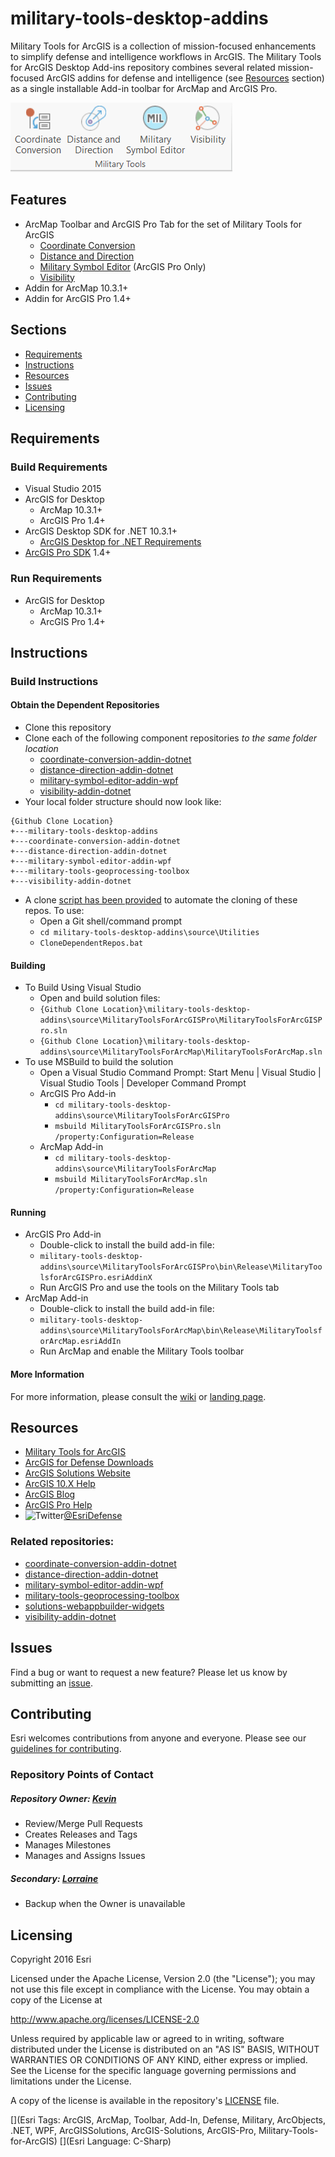 # military-tools-desktop-addins

Military Tools for ArcGIS is a collection of mission-focused enhancements to simplify defense and intelligence workflows in ArcGIS. The Military Tools for ArcGIS Desktop Add-ins repository combines several related mission-focused ArcGIS addins for defense and intelligence (see [Resources](#resources) section) as a single installable Add-in toolbar for ArcMap and ArcGIS Pro.

![screenshot of toolbar](Screenshot.png)

## Features

* ArcMap Toolbar and ArcGIS Pro Tab for the set of Military Tools for ArcGIS
	* [Coordinate Conversion](https://github.com/Esri/coordinate-conversion-addin-dotnet)
	* [Distance and Direction](https://github.com/Esri/distance-direction-addin-dotnet)
	* [Military Symbol Editor](https://github.com/Esri/military-symbol-editor-addin-wpf) (ArcGIS Pro Only)
	* [Visibility](https://github.com/Esri/visibility-addin-dotnet)
* Addin for ArcMap 10.3.1+
* Addin for ArcGIS Pro 1.4+ 

## Sections

* [Requirements](#requirements)
* [Instructions](#instructions)
* [Resources](#resources)
* [Issues](#issues)
* [Contributing](#contributing)
* [Licensing](#licensing)

## Requirements

### Build Requirements 

* Visual Studio 2015
* ArcGIS for Desktop 
	* ArcMap 10.3.1+
	* ArcGIS Pro 1.4+
* ArcGIS Desktop SDK for .NET 10.3.1+
	* [ArcGIS Desktop for .NET Requirements](https://desktop.arcgis.com/en/desktop/latest/get-started/system-requirements/arcobjects-sdk-system-requirements.htm)
* [ArcGIS Pro SDK](http://pro.arcgis.com/en/pro-app/sdk/) 1.4+

### Run Requirements

* ArcGIS for Desktop 
	* ArcMap 10.3.1+
	* ArcGIS Pro 1.4+

## Instructions

### Build Instructions

#### Obtain the Dependent Repositories

* Clone this repository
* Clone each of the following component repositories *to the same folder location* 
	* [coordinate-conversion-addin-dotnet](https://github.com/Esri/coordinate-conversion-addin-dotnet)
	* [distance-direction-addin-dotnet](https://github.com/Esri/distance-direction-addin-dotnet)
	* [military-symbol-editor-addin-wpf](https://github.com/Esri/military-symbol-editor-addin-wpf)
	* [visibility-addin-dotnet](https://github.com/Esri/visibility-addin-dotnet)
* Your local folder structure should now look like:

```
{Github Clone Location}
+---military-tools-desktop-addins
+---coordinate-conversion-addin-dotnet
+---distance-direction-addin-dotnet
+---military-symbol-editor-addin-wpf
+---military-tools-geoprocessing-toolbox
+---visibility-addin-dotnet
```

* A clone [script has been provided](./source/Utilities/CloneDependentRepos.bat) to automate the cloning of these repos. To use:
	* Open a Git shell/command prompt 
	* `cd military-tools-desktop-addins\source\Utilities`
	* `CloneDependentRepos.bat`

#### Building

* To Build Using Visual Studio
	* Open and build solution files:
	* `{Github Clone Location}\military-tools-desktop-addins\source\MilitaryToolsForArcGISPro\MilitaryToolsForArcGISPro.sln`
	* `{Github Clone Location}\military-tools-desktop-addins\source\MilitaryToolsForArcMap\MilitaryToolsForArcMap.sln`
* To use MSBuild to build the solution
	* Open a Visual Studio Command Prompt: Start Menu | Visual Studio | Visual Studio Tools | Developer Command Prompt
	* ArcGIS Pro Add-in
		* ``` cd military-tools-desktop-addins\source\MilitaryToolsForArcGISPro ```
		* ``` msbuild MilitaryToolsForArcGISPro.sln /property:Configuration=Release ```
	* ArcMap Add-in
		* ``` cd military-tools-desktop-addins\source\MilitaryToolsForArcMap ```
		* ``` msbuild MilitaryToolsForArcMap.sln /property:Configuration=Release ```

#### Running

* ArcGIS Pro Add-in
	* Double-click to install the build add-in file: 
	* `military-tools-desktop-addins\source\MilitaryToolsForArcGISPro\bin\Release\MilitaryToolsforArcGISPro.esriAddinX`
	* Run ArcGIS Pro and use the tools on the Military Tools tab
* ArcMap Add-in
	* Double-click to install the build add-in file: 
	* `military-tools-desktop-addins\source\MilitaryToolsForArcMap\bin\Release\MilitaryToolsforArcMap.esriAddIn`
	* Run ArcMap and enable the Military Tools toolbar

#### More Information

For more information, please consult the [wiki](https://github.com/Esri/military-tools-desktop-addins/wiki) or [landing page](https://esri.github.io/military-tools-desktop-addins).

## Resources

* [Military Tools for ArcGIS](http://solutions.arcgis.com/defense/help/military-tools/)
* [ArcGIS for Defense Downloads](http://appsforms.esri.com/products/download/#ArcGIS_for_Defense)
* [ArcGIS Solutions Website](http://solutions.arcgis.com/military/)
* [ArcGIS 10.X Help](http://resources.arcgis.com/en/help/)
* [ArcGIS Blog](http://blogs.esri.com/esri/arcgis/)
* [ArcGIS Pro Help](http://pro.arcgis.com/en/pro-app/)
* ![Twitter](https://g.twimg.com/twitter-bird-16x16.png)[@EsriDefense](http://twitter.com/EsriDefense)

### Related repositories:

* [coordinate-conversion-addin-dotnet](https://github.com/Esri/coordinate-conversion-addin-dotnet)
* [distance-direction-addin-dotnet](https://github.com/Esri/distance-direction-addin-dotnet)
* [military-symbol-editor-addin-wpf](https://github.com/Esri/military-symbol-editor-addin-wpf)
* [military-tools-geoprocessing-toolbox](https://github.com/Esri/military-tools-geoprocessing-toolbox)
* [solutions-webappbuilder-widgets](https://github.com/Esri/solutions-webappbuilder-widgets)
* [visibility-addin-dotnet](https://github.com/Esri/visibility-addin-dotnet)

## Issues

Find a bug or want to request a new feature?  Please let us know by submitting an [issue](https://github.com/Esri/military-tools-desktop-addins/issues).

## Contributing

Esri welcomes contributions from anyone and everyone. Please see our [guidelines for contributing](https://github.com/esri/contributing).

### Repository Points of Contact

##### Repository Owner: [Kevin](https://github.com/kgonzago)

* Review/Merge Pull Requests
* Creates Releases and Tags
* Manages Milestones
* Manages and Assigns Issues

##### Secondary: [Lorraine](https://github.com/lfunkhouser)

* Backup when the Owner is unavailable

## Licensing

Copyright 2016 Esri

Licensed under the Apache License, Version 2.0 (the "License");
you may not use this file except in compliance with the License.
You may obtain a copy of the License at

   http://www.apache.org/licenses/LICENSE-2.0

Unless required by applicable law or agreed to in writing, software
distributed under the License is distributed on an "AS IS" BASIS,
WITHOUT WARRANTIES OR CONDITIONS OF ANY KIND, either express or implied.
See the License for the specific language governing permissions and
limitations under the License.

A copy of the license is available in the repository's [LICENSE](./LICENSE) file.

[](Esri Tags: ArcGIS, ArcMap, Toolbar, Add-In, Defense, Military, ArcObjects, .NET, WPF, ArcGISSolutions, ArcGIS-Solutions, ArcGIS-Pro, Military-Tools-for-ArcGIS)
[](Esri Language: C-Sharp)​

